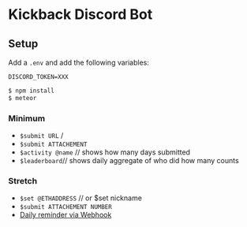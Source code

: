 # Kickback Discord Bot

## Setup

Add a `.env` and add the following variables:

```
DISCORD_TOKEN=XXX
```

```bash
$ npm install
$ meteor
```

### Minimum

- `$submit URL`   /
- `$submit ATTACHEMENT`
- `$activity @name` // shows how many days submitted
- `$leaderboard`// shows daily aggregate of who did how many counts

### Stretch

- `$set @ETHADDRESS` // or $set nickname
- `$submit ATTACHEMENT NUMBER`
- [Daily reminder via Webhook](https://discordjs.guide/popular-topics/webhooks.html#what-is-a-webhook)

